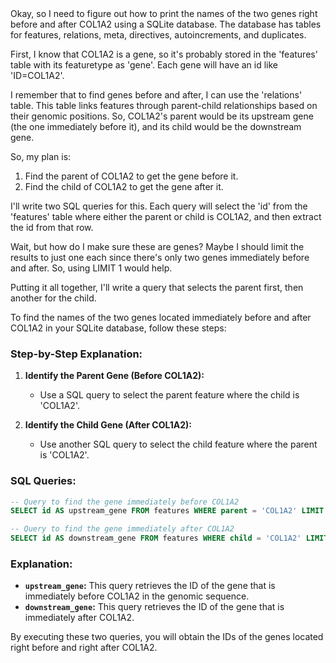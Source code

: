 <think>
Okay, so I need to figure out how to print the names of the two genes right before and after COL1A2 using a SQLite database. The database has tables for features, relations, meta, directives, autoincrements, and duplicates.

First, I know that COL1A2 is a gene, so it's probably stored in the 'features' table with its featuretype as 'gene'. Each gene will have an id like 'ID=COL1A2'. 

I remember that to find genes before and after, I can use the 'relations' table. This table links features through parent-child relationships based on their genomic positions. So, COL1A2's parent would be its upstream gene (the one immediately before it), and its child would be the downstream gene.

So, my plan is:

1. Find the parent of COL1A2 to get the gene before it.
2. Find the child of COL1A2 to get the gene after it.

I'll write two SQL queries for this. Each query will select the 'id' from the 'features' table where either the parent or child is COL1A2, and then extract the id from that row.

Wait, but how do I make sure these are genes? Maybe I should limit the results to just one each since there's only two genes immediately before and after. So, using LIMIT 1 would help.

Putting it all together, I'll write a query that selects the parent first, then another for the child.
</think>

To find the names of the two genes located immediately before and after COL1A2 in your SQLite database, follow these steps:

### Step-by-Step Explanation:
1. **Identify the Parent Gene (Before COL1A2):**
   - Use a SQL query to select the parent feature where the child is 'COL1A2'.
   
2. **Identify the Child Gene (After COL1A2):**
   - Use another SQL query to select the child feature where the parent is 'COL1A2'.

### SQL Queries:

```sql
-- Query to find the gene immediately before COL1A2
SELECT id AS upstream_gene FROM features WHERE parent = 'COL1A2' LIMIT 1;

-- Query to find the gene immediately after COL1A2
SELECT id AS downstream_gene FROM features WHERE child = 'COL1A2' LIMIT 1;
```

### Explanation:
- **`upstream_gene`:** This query retrieves the ID of the gene that is immediately before COL1A2 in the genomic sequence.
- **`downstream_gene`:** This query retrieves the ID of the gene that is immediately after COL1A2.

By executing these two queries, you will obtain the IDs of the genes located right before and right after COL1A2.